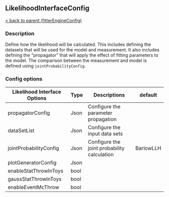 ## LikelihoodInterfaceConfig
[< back to parent (fitterEngineConfig)](./FitterEngine.md)

### Description

Define how the likelihood will be calculated.  This includes defining the
datasets that will be used for the model and measurement.  It also includes
defining the "propagator" that will apply the effect of fitting parameters
to the model.  The comparison between the measurement and model is defined
using `jointProbabilityConfig`.

### Config options

| Likelihood Interface Options | Type | Descriptions                                | default   |
|------------------------------|------|---------------------------------------------|-----------|
| propagatorConfig             | Json | Configure the parameter propagation         |           |
| dataSetList                  | Json | Configure the input data sets               |           |
| jointProbabilityConfig       | Json | Configure the joint probability calculation | BarlowLLH |
| plotGeneratorConfig          | Json |                                             |           |
| enableStatThrowInToys        | bool |                                             |           |
| gaussStatThrowInToys         | bool |                                             |           |
| enableEventMcThrow           | bool |                                             |           |

